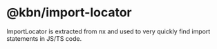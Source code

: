 # @kbn/import-locator

ImportLocator is extracted from nx and used to very quickly find import statements in JS/TS code.